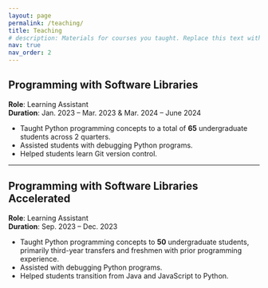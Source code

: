 ```yaml
---
layout: page
permalink: /teaching/
title: Teaching
# description: Materials for courses you taught. Replace this text with your description.
nav: true
nav_order: 2
---
```


## Programming with Software Libraries  
**Role**: Learning Assistant  
**Duration**: Jan. 2023 – Mar. 2023 & Mar. 2024 – June 2024

- Taught Python programming concepts to a total of **65** undergraduate students across 2 quarters.
- Assisted students with debugging Python programs.
- Helped students learn Git version control.

---

## Programming with Software Libraries Accelerated 
**Role**: Learning Assistant  
**Duration**: Sep. 2023 – Dec. 2023

- Taught Python programming concepts to **50** undergraduate students, primarily third-year transfers and freshmen with prior programming experience.
- Assisted with debugging Python programs.
- Helped students transition from Java and JavaScript to Python.
